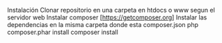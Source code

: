 Instalación
Clonar repositorio en una carpeta en htdocs o www segun el servidor web
Instalar composer [https://getcomposer.org]
Instalar las dependencias en la misma carpeta donde esta composer.json php composer.phar install composer install
